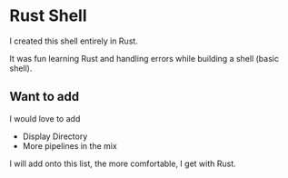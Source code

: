 # Rust Shell

I created this shell entirely in Rust.

It was fun learning Rust and handling errors while building a shell (basic shell).


## Want to add

I would love to add

- Display Directory
- More pipelines in the mix

I will add onto this list, the more comfortable, I get with Rust.
